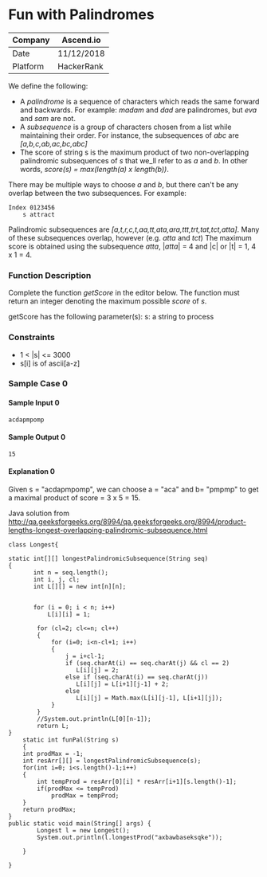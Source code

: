 # Fun with Palindromes

Company| Ascend.io
---|---
Date|11/12/2018
Platform|HackerRank

We define the following:
* A _palindrome_ is a sequence of characters which reads the same forward and backwards. For example: _madam_ and _dad_ are palindromes, but _eva_ and _sam_ are not.
* A _subsequence_ is a group of characters chosen from a list while maintaining their order. For instance, the subsequences of _abc_ are _[a,b,c,ab,ac,bc,abc]_
* The score of string s is the maximum product of two non-overlapping palindromic subsequences of _s_ that we_ll refer to as _a_ and _b_. In other words, _score(s) = max(length(a) x length(b))_.

There may be multiple ways to choose _a_ and _b_, but there can't be any overlap between the two subsequences. For example:
```
Index 0123456
    s attract
```
Palindromic subsequences are _[a,t,r,c,t,aa,tt,ata,ara,ttt,trt,tat,tct,atta]_. Many of these subsequences overlap, however (e.g. _atta_ and _tct_) The maximum score is obtained using the subsequence _atta_, |_atta_| = 4 and |c| or |t| = 1, 4 x 1 = 4.

### Function Description
Complete the function _getScore_ in the editor below. The function must return an integer denoting the maximum possible _score_ of _s_.

getScore has the following parameter(s):
    s: a string to process

### Constraints
* 1 < |s| <= 3000
* s[i] is of ascii[a-z]

### Sample Case 0
#### Sample Input 0
```
acdapmpomp
```
#### Sample Output 0
```
15
```
#### Explanation 0
Given s = "acdapmpomp", we can choose a = "aca" and b= "pmpmp" to get a maximal product of score = 3 x 5 = 15.

Java solution from http://qa.geeksforgeeks.org/8994/qa.geeksforgeeks.org/8994/product-lengths-longest-overlapping-palindromic-subsequence.html

```
class Longest{

static int[][] longestPalindromicSubsequence(String seq)
{
       int n = seq.length();
       int i, j, cl;
       int L[][] = new int[n][n];  
      
       
       for (i = 0; i < n; i++)
           L[i][i] = 1;           
        
        for (cl=2; cl<=n; cl++)
        {
            for (i=0; i<n-cl+1; i++)
            {
                j = i+cl-1;
                if (seq.charAt(i) == seq.charAt(j) && cl == 2)
                   L[i][j] = 2;
                else if (seq.charAt(i) == seq.charAt(j))
                   L[i][j] = L[i+1][j-1] + 2;
                else
                   L[i][j] = Math.max(L[i][j-1], L[i+1][j]);
            }
        }
        //System.out.println(L[0][n-1]);
        return L;
}
    static int funPal(String s) 
    {
    int prodMax = -1;
    int resArr[][] = longestPalindromicSubsequence(s);
    for(int i=0; i<s.length()-1;i++)
    {
        int tempProd = resArr[0][i] * resArr[i+1][s.length()-1];
        if(prodMax <= tempProd)
            prodMax = tempProd;
    }
    return prodMax;
}⁠⁠⁠⁠
public static void main(String[] args) {
        Longest l = new Longest(); 
        System.out.println(l.longestProd("axbawbaseksqke"));
        
    }

}
```